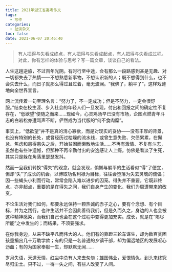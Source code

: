 ```yaml
---
title: 2021年浙江省高考作文
tags:
  - 写作
categories:
  - 扯淡杂文
toc: false
date: 2021-06-07 20:46:40
---
```


> 有人把得与失看成终点，有人把得与失看成起点，有人把得与失看成过程。
> 对此，你有怎样的体验与思考？写一篇文章，谈谈自己的看法。

<!--more-->

人生这趟逆旅，不过百年光阴。有时行至中途，会有那么一段路感到甚是无趣、对一切都失去了热情——不想熟悉新事物，不想认识新的人；既不想得到什么，也不会失去什么，而日子就那么得过且过着，毫无波澜。“我佛了，躺平了”，这样戏谑地向全世界宣言。

网上流传着一句至理名言：“努力了，不一定成功；但是不努力，一定会很舒服。”结束在校生涯、步入社会的年轻人们一旦发现，付出和回报之间的确定性不复存在，“低欲望”便随之而来……现如今，心灵鸡汤早已没有市场，企图点燃青年斗志的白岩松亦遭骂声不断，俨然成为当代版的“何不食肉糜”。

事实上，“低欲望”并不是真的清心寡欲，而是对现实的妥协——没有丰厚的背景，也没有特别的长处，或曾经历过枯燥的流水线，或曾生意失败、欠债累累，在懈怠、焦虑和患得患失之后，开始贫困而懒散地生活……不再有激情、不复有斗志，虽然也有些许遗憾，但那种不再辛勤付出的安逸感让人上瘾。仿佛是看淡了生死，其实只是躲在角落里瑟瑟发抖。

然而一旦我们转换“得失”的观念，就会发现，偷懒与躺平的生活看似“得”了便宜，但却“失”了成长的机会。以博取功名利禄为目标，往往会堕落为失去灵魂的傀儡；因一些蝇头小利而行动，常常会陷入难以进步的囚笼。得失并不重要，它既非终点，亦非起点，重要的是在得失之间，我们自身产生的变化、我们为周遭带来的改变。

不论生活对我们如何，都要永远保持一颗热诚的赤子之心，要有个念想、有个目标，并为之践行。也许生活并不会因此善待我们，但是久而久之，身边的人也会被这种精神感染，而我们自己也会在这个过程中变得更加充实。成长，就是在“竭尽所能”之中发生的；而结果，不须要强求。

在你我身边，从来不缺平凡而伟大的人。他们有的靠蹬三轮车谋生，却为数百贫困孩童捐出几十万助学款；有的只是一名普通的乡镇干部，却为偏远地区的发展呕心沥血；有的为国家奉献一生，却默默无闻……

岁月失语，天道无情，红尘中总有人来去匆匆；雄图伟业，爱恨情仇，到头来终究尽归尘土。只不过，一得一失之间，有些人改变了人间。